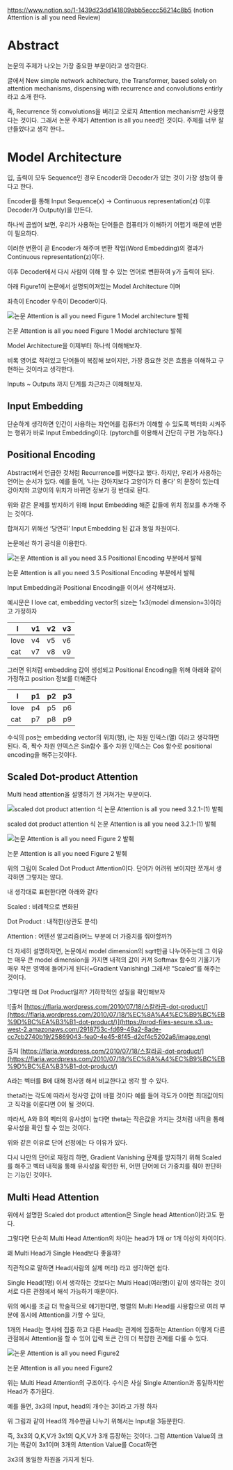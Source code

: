 https://www.notion.so/1-1439d23dd141809abb5eccc56214c8b5 (notion Attention is all you need Review)

# Abstract

논문의 주제가 나오는 가장 중요한 부분이라고 생각한다.

글에서 New simple network achitecture, the Transformer, based solely on attention mechanisms, dispensing with recurrence and convolutions entirly 라고 소개 한다.

즉, Recurrence 와 convolutions을 버리고 오로지 Attention mechanism만 사용했다는 것이다. 그래서 논문 주제가 Attention is all you need인 것이다. 주제를 너무 잘 만들었다고 생각 한다..

# Model Architecture

입, 출력이 모두 Sequence인 경우 Encoder와 Decoder가 있는 것이 가장 성능이 좋다고 한다. 

Encoder를 통해 Input Sequence(x) →  Continuous representation(z) 이후 Decoder가 Output(y)을 만든다.

하나씩 곱씹어 보면, 우리가 사용하는 단어들은 컴퓨터가 이해하기 어렵기 때문에 변환이 필요하다. 

이러한 변환이 곧 Encoder가 해주며 변환 작업(Word Embedding)의 결과가 Continuous representation(z)이다. 

이후 Decoder에서 다시 사람이 이해 할 수 있는 언어로 변환하여 y가 출력이 된다.

아래 Figure1이 논문에서 설명되어져있는 Model Architecture 이며 

좌측이 Encoder 우측이 Decoder이다.

![논문 Attention is all you need Figure 1 Model architecture 발췌](https://prod-files-secure.s3.us-west-2.amazonaws.com/2918753c-fd69-49a2-8ade-cc7cb2740b19/bec270a6-5076-4186-afe5-727fc199cd30/image.png)

논문 Attention is all you need Figure 1 Model architecture 발췌

Model Architecture을 이제부터 하나씩 이해해보자. 

비록 영어로 적혀있고 단어들이 복잡해 보이지만, 가장 중요한 것은 흐름을 이해하고 구현하는 것이라고 생각한다.

Inputs ~ Outputs 까지 단계를  차근차근 이해해보자.

## Input Embedding

단순하게 생각하면 인간이 사용하는 자연어를 컴퓨터가 이해할 수 있도록 벡터화 시켜주는 행위가 바로 Input Embedding이다. (pytorch를 이용해서 간단히 구현 가능하다.)

## Positional Encoding

Abstract에서 언급한 것처럼 Recurrence를 버렸다고 했다. 하지만, 우리가 사용하는 언어는 순서가 있다. 예를 들어, ‘나는 강아지보다 고양이가 더 좋다’ 의 문장이 있는데 강아지와 고양이의 위치가 바뀌면 정보가 정 반대로 된다.

위와 같은 문제를 방지하기 위해 Input Embedding 해준 값들에 위치 정보를 추가해 주는 것이다.

합쳐지기 위해선 ‘당연히’ Input Embedding 된 값과 동일 차원이다.

논문에선 하기 공식을 이용한다.

![논문 Attention is all you need 3.5 Positional Encoding 부분에서 발췌](https://prod-files-secure.s3.us-west-2.amazonaws.com/2918753c-fd69-49a2-8ade-cc7cb2740b19/5c452733-a1a0-4916-b52c-ed012879bed5/image.png)

논문 Attention is all you need 3.5 Positional Encoding 부분에서 발췌

Input Embedding과 Positional Encoding을 이어서 생각해보자.

예시문은 I love cat, embedding vector의 size는 1x3(model dimension=3)이라고 가정하자

| I | v1 | v2 | v3 |
| --- | --- | --- | --- |
| love | v4 | v5 | v6 |
| cat | v7 | v8 | v9 |

그러면 위처럼 embedding 값이 생성되고 Positional Encoding을 위해 아래와 같이 가정하고 position 정보를 더해준다

| I | p1 | p2 | p3 |
| --- | --- | --- | --- |
| love | p4 | p5 | p6 |
| cat | p7 | p8 | p9 |

수식의 pos는 embedding vector의 위치(행), i는 차원 인덱스(열) 이라고 생각하면 된다. 즉, 짝수 차원 인덱스은 Sin함수 홀수 차원 인덱스는 Cos 함수로 positional encoding을 해주는것이다.

## Scaled Dot-product Attention

Multi head attention을 설명하기 전 거쳐가는 부분이다.

![scaled dot product attention 식 논문 Attention is all you need 3.2.1-(1) 발췌](https://prod-files-secure.s3.us-west-2.amazonaws.com/2918753c-fd69-49a2-8ade-cc7cb2740b19/6eea9012-d2f6-4146-90fc-bce21aa512c3/image.png)

scaled dot product attention 식 논문 Attention is all you need 3.2.1-(1) 발췌

![논문 Attention is all you need Figure 2 발췌](https://prod-files-secure.s3.us-west-2.amazonaws.com/2918753c-fd69-49a2-8ade-cc7cb2740b19/79b8db61-844d-4cd7-a439-aaf377c7ac83/image.png)

논문 Attention is all you need Figure 2 발췌

위의 그림이 Scaled Dot Product Attention이다. 단어가 어려워 보이지만 쪼개서 생각하면 그렇지는 않다.

내 생각대로 표현한다면 아래와 같다

Scaled : 비례적으로 변화된

Dot Product : 내적한(상관도 분석)

Attention : 어텐션 알고리즘(어느 부분에 더 가중치를 줘야할까?)

더 자세히 설명하자면, 논문에서 model dimension의 sqrt만큼 나누어주는데 그 이유는 매우 큰 model dimension을 가지면 내적의 값이 커져 Softmax 함수의 기울기가 매우 작은 영역에 들어가게 된다(=Gradient Vanishing) 그래서! “Scaled”를 해주는 것이다.

그렇다면 왜 Dot Product일까? 기하학적인 성질을 확인해보자

![출처 [https://flaria.wordpress.com/2010/07/18/스칼라곱-dot-product/](https://flaria.wordpress.com/2010/07/18/%EC%8A%A4%EC%B9%BC%EB%9D%BC%EA%B3%B1-dot-product/)](https://prod-files-secure.s3.us-west-2.amazonaws.com/2918753c-fd69-49a2-8ade-cc7cb2740b19/25869043-fea0-4e45-8f45-d2cf4c5202a6/image.png)

출처 [https://flaria.wordpress.com/2010/07/18/스칼라곱-dot-product/](https://flaria.wordpress.com/2010/07/18/%EC%8A%A4%EC%B9%BC%EB%9D%BC%EA%B3%B1-dot-product/)

A라는 벡터를 B에 대해 정사영 해서 비교한다고 생각 할 수 있다.

theta라는 각도에 따라서 정사영 값이 바뀔 것이다 예를 들어 각도가 0이면 최대값이되고 직각을 이룬다면 0이 될 것이다.

따라서, A와 B의 벡터의 유사성이 높다면 theta는 작은값을 가지는 것처럼 내적을 통해 유사성을 확인 할 수 있는 것이다.

위와 같은 이유로 단어 선정에는 다 이유가 있다.

다시 나만의 단어로 재정리 하면, Gradient Vanishing 문제를 방지하기 위해 Scaled를 해주고 벡터 내적을 통해 유사성을 확인한 뒤, 어떤 단어에 더 가중치를 줘야 판단하는 기능인 것이다.

## Multi Head Attention

위에서 설명한 Scaled dot product attention은 Single head Attention이라고도 한다. 

그렇다면 단순히 Multi Head Attention의 차이는 head가 1개 or 1개 이상의 차이이다.

왜 Multi Head가 Single Head보다 좋을까?

직관적으로 말하면 Head(사람의 실제 머리) 라고 생각하면 쉽다.

Single Head(1명) 이서 생각하는 것보다는 Multi Head(여러명)이 같이 생각하는 것이 서로 다른 관점에서 해석 가능하기 때문이다.

위의 예시를 조금 더 학술적으로 얘기한다면,  병렬의 Multi Head를 사용함으로 여러 부분에 동시에 Attention을 가할 수 있다,

1개의 Head는 명사에 집중 하고 다른 Head는 관계에 집중하는 Attention 이렇게 다른 관점에서 Attention을 할 수 있어 입력 토큰 간의 더 복잡한 관계를 다룰 수 있다.

![논문 Attention is all you need Figure2](https://prod-files-secure.s3.us-west-2.amazonaws.com/2918753c-fd69-49a2-8ade-cc7cb2740b19/2e80f70c-beea-4f8f-8966-1c343e6cf9f5/image.png)

논문 Attention is all you need Figure2

위는 Multi Head Attention의 구조이다. 수식은 사실 Single Attention과 동일하지만 Head가 추가된다.

예를 들면, 3x3의 Input, head의 개수는 3이라고 가정 하자

위 그림과 같이 Head의 개수만큼 나누기 위해서는 Input을 3등분한다.

즉, 3x3의 Q,K,V가 3x1의 Q,K,V가 3개 등장하는 것이다. 그럼 Attention Value의 크기는 똑같이 3x1이며 3개의 Attention Value를 Cocat하면

3x3의 동일한 차원을 가지게 된다.
